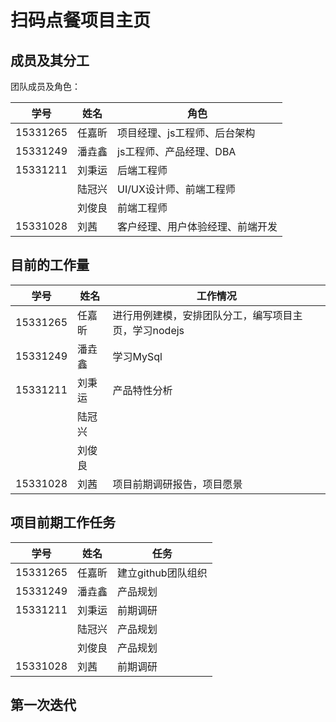 # 扫码点餐项目主页

## 成员及其分工
团队成员及角色：

| 学号     | 姓名   | 角色                             |
| -------- | ------ | -------------------------------- |
| 15331265 | 任嘉昕 | 项目经理、js工程师、后台架构     |
| 15331249 | 潘垚鑫 | js工程师、产品经理、DBA          |
| 15331211 | 刘秉运 | 后端工程师                       |
|          | 陆冠兴 | UI/UX设计师、前端工程师          |
|          | 刘俊良 | 前端工程师                       |
| 15331028 | 刘茜   | 客户经理、用户体验经理、前端开发 |

## 目前的工作量

| 学号     | 姓名   | 工作情况                                                 |
| -------- | ------ | ---------------------------------------------------- |
| 15331265 | 任嘉昕 | 进行用例建模，安排团队分工，编写项目主页，学习nodejs |
| 15331249 | 潘垚鑫 | 学习MySql                                            |
| 15331211 | 刘秉运 | 产品特性分析                                         |
|          | 陆冠兴 |                                                      |
|          | 刘俊良 |                                                      |
| 15331028 | 刘茜   | 项目前期调研报告，项目愿景                           |





## 项目前期工作任务

| 学号     | 姓名   | 任务              |
| -------- | ------ | ------------------ |
| 15331265 | 任嘉昕 | 建立github团队组织 |
| 15331249 | 潘垚鑫 | 产品规划           |
| 15331211 | 刘秉运 | 前期调研           |
|          | 陆冠兴 | 产品规划           |
|          | 刘俊良 | 产品规划           |
| 15331028 | 刘茜   | 前期调研           |




## 第一次迭代